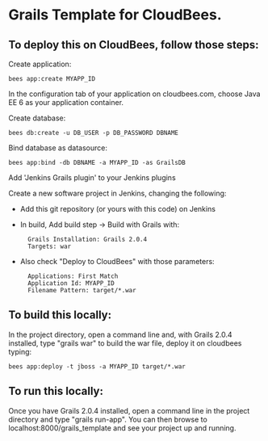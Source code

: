 # Grails Template for CloudBees.

## To deploy this on CloudBees, follow those steps:

Create application:

    bees app:create MYAPP_ID

In the configuration tab of your application on cloudbees.com, choose Java EE 6 as your application container.

Create database:

    bees db:create -u DB_USER -p DB_PASSWORD DBNAME

Bind database as datasource:

    bees app:bind -db DBNAME -a MYAPP_ID -as GrailsDB

Add 'Jenkins Grails plugin' to your Jenkins plugins

Create a new software project in Jenkins, changing the following:

* Add this git repository (or yours with this code) on Jenkins
* In build, Add build step -> Build with Grails with:

        Grails Installation: Grails 2.0.4
        Targets: war

* Also check "Deploy to CloudBees" with those parameters:

        Applications: First Match
        Application Id: MYAPP_ID
        Filename Pattern: target/*.war

## To build this locally:

In the project directory, open a command line and, with Grails 2.0.4 installed, type "grails war" to build the war file, deploy it on cloudbees typing:

    bees app:deploy -t jboss -a MYAPP_ID target/*.war

## To run this locally:

Once you have Grails 2.0.4 installed, open a command line in the project directory and type "grails run-app". You can then browse to localhost:8000/grails_template and see your project up and running.

